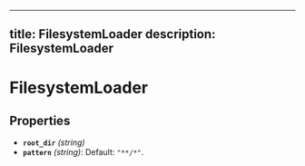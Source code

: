 
---
title: FilesystemLoader
description: FilesystemLoader
---
# FilesystemLoader

## Properties

- **`root_dir`** *(string)*
- **`pattern`** *(string)*: Default: `"**/*"`.
